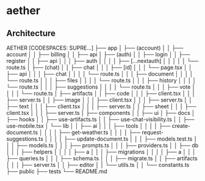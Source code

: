 # aether

## Architecture
AETHER [CODESPACES: SUPRE...]
├── app
│   ├── (account)
│   │   ├── account
│   │   ├── billing
│   │   ├── api
│   ├── (auth)
│   │   ├── login
│   │   ├── register
│   │   ├── api
│   │   │   ├── auth
│   │   │   │   ├── [...nextauth]
│   │   │   │   │   └── route.ts
│   ├── (chat)
│   │   ├── chat
│   │   │   ├── [id]
│   │   │       └── page.tsx
│   │   ├── api
│   │   │   ├── chat
│   │   │   │   └── route.ts
│   │   │   ├── document
│   │   │   │   └── route.ts
│   │   │   ├── files
│   │   │   │   └── route.ts
│   │   │   ├── history
│   │   │   │   └── route.ts
│   │   │   ├── suggestions
│   │   │   │  └── route.ts
│   │   │   ├── vote
│   │   │   │   └── route.ts
│   ├── artifacts
│   │   ├── code
│   │   │   ├── client.tsx
│   │   │   ├── server.ts
│   │   ├── image
│   │   │   ├── client.tsx
│   │   │   ├── server.ts
│   │   ├── text
│   │   │   ├── client.tsx
│   │   │   ├── server.ts
│   │   ├── sheet
│   │   │   ├── client.tsx
│   │   │   ├── server.ts
│   ├── components
│   │   ├── ui
│   ├── docs
│   ├── hooks
│   │   ├── use-artifacts.ts
│   │   ├── use-chat-visibility.ts
│   │   ├── use-mobile.tsx
│   └── lib
│   │   ├── ai
│   │   │   ├── tools
│   │   │   │   ├── create-document.ts
│   │   │   │   ├── get-weather.ts
│   │   │   │   ├── request-suggestions.ts
│   │   │   │   ├── update-document.ts
│   │   │   ├── models.test.ts
│   │   │   ├── models.ts
│   │   │   ├── prompts.ts
│   │   │   ├── providers.ts
│   │   ├── db
│   │   │   ├── helpers
│   │   │   │   ├── a
│   │   │   ├── migrations
│   │   │   │   ├── a
│   │   │   ├── queries.ts
│   │   │   ├── schema.ts
│   │   │   ├── migrate.ts
│   │   ├── artifacts
│   │   │   ├── server.ts
│   │   ├── editor
│   │   └── utils.ts
│   │   └── constants.ts
├── public
├── tests
└── README.md

